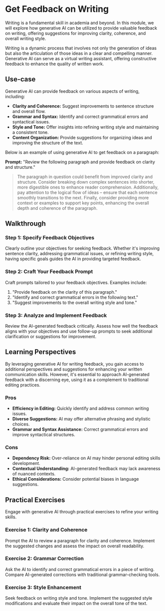 # Get Feedback on Writing

Writing is a fundamental skill in academia and beyond. In this module, we will explore how generative AI can be utilized to provide valuable feedback on writing, offering suggestions for improving clarity, coherence, and overall writing style.

Writing is a dynamic process that involves not only the generation of ideas but also the articulation of those ideas in a clear and compelling manner. Generative AI can serve as a virtual writing assistant, offering constructive feedback to enhance the quality of written work.

## Use-case

Generative AI can provide feedback on various aspects of writing, including:
- **Clarity and Coherence:** Suggest improvements to sentence structure and overall flow.
- **Grammar and Syntax:** Identify and correct grammatical errors and syntactical issues.
- **Style and Tone:** Offer insights into refining writing style and maintaining a consistent tone.
- **Content Organization:** Provide suggestions for organizing ideas and improving the structure of the text.

Below is an example of using generative AI to get feedback on a paragraph:

  **Prompt:** "Review the following paragraph and provide feedback on clarity and structure."

> The paragraph in question could benefit from improved clarity and structure. Consider breaking down complex sentences into shorter, more digestible ones to enhance reader comprehension. Additionally, pay attention to the logical flow of ideas – ensure that each sentence smoothly transitions to the next. Finally, consider providing more context or examples to support key points, enhancing the overall depth and coherence of the paragraph.

## Walkthrough

### Step 1: Specify Feedback Objectives

Clearly outline your objectives for seeking feedback. Whether it's improving sentence clarity, addressing grammatical issues, or refining writing style, having specific goals guides the AI in providing targeted feedback.

### Step 2: Craft Your Feedback Prompt

Craft prompts tailored to your feedback objectives. Examples include:
1. "Provide feedback on the clarity of this paragraph."
2. "Identify and correct grammatical errors in the following text."
3. "Suggest improvements to the overall writing style and tone."

### Step 3: Analyze and Implement Feedback

Review the AI-generated feedback critically. Assess how well the feedback aligns with your objectives and use follow-up prompts to seek additional clarification or suggestions for improvement.

## Learning Perspectives

By leveraging generative AI for writing feedback, you gain access to additional perspectives and suggestions for enhancing your written communication skills. However, it's essential to approach AI-generated feedback with a discerning eye, using it as a complement to traditional editing practices.

### Pros
- **Efficiency in Editing:** Quickly identify and address common writing issues.
- **Diverse Suggestions:** AI may offer alternative phrasing and stylistic choices.
- **Grammar and Syntax Assistance:** Correct grammatical errors and improve syntactical structures.

### Cons
- **Dependency Risk:** Over-reliance on AI may hinder personal editing skills development.
- **Contextual Understanding:** AI-generated feedback may lack awareness of nuanced contexts.
- **Ethical Considerations:** Consider potential biases in language suggestions.

## Practical Exercises

Engage with generative AI through practical exercises to refine your writing skills.

### Exercise 1: Clarity and Coherence
Prompt the AI to review a paragraph for clarity and coherence. Implement the suggested changes and assess the impact on overall readability.

### Exercise 2: Grammar Correction
Ask the AI to identify and correct grammatical errors in a piece of writing. Compare AI-generated corrections with traditional grammar-checking tools.

### Exercise 3: Style Enhancement
Seek feedback on writing style and tone. Implement the suggested style modifications and evaluate their impact on the overall tone of the text.
